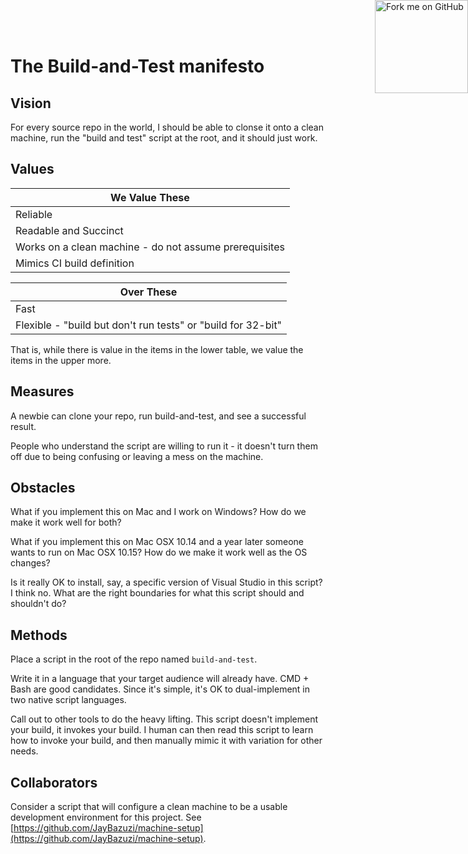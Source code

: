 # The Build-and-Test manifesto

<a href="https://github.com/JayBazuzi/build-and-test"><img loading="lazy" decoding="async" width="149" height="149" src="https://github.blog/wp-content/uploads/2008/12/forkme_right_darkblue_121621.png" class="attachment-full size-full" alt="Fork me on GitHub" style="position: absolute; top: 0; right: 0; border: 0;"></a>


## Vision

For every source repo in the world, I should be able to clonse it onto a clean machine, run the "build and test" script at the root, and it should just work.

## Values

 | We Value These                                               |
 |--------------------------------------------------------------|
 | Reliable                                                     |
 | Readable and Succinct                                        |
 | Works on a clean machine - do not assume prerequisites       |
 | Mimics CI build definition                                   |

 | Over These                                                   |
 |--------------------------------------------------------------|
 | Fast                                                         |
 | Flexible - "build but don't run tests" or "build for 32-bit" |

That is, while there is value in the items in the lower table, we value the items in the upper more.

## Measures
A newbie can clone your repo, run build-and-test, and see a successful result.

People who understand the script are willing to run it - it doesn't turn them off due to being confusing or leaving a mess on the machine.

## Obstacles
What if you implement this on Mac and I work on Windows? How do we make it work well for both?

What if you implement this on Mac OSX 10.14 and a year later someone wants to run on Mac OSX 10.15? How do we make it work well as the OS changes?

Is it really OK to install, say, a specific version of Visual Studio in this script? I think no. What are the right boundaries for what this script should and shouldn't do?

## Methods
Place a script in the root of the repo named `build-and-test`.

Write it in a language that your target audience will already have. CMD + Bash are good candidates. Since it's simple, it's OK to dual-implement in two native script languages.

Call out to other tools to do the heavy lifting. This script doesn't implement your build, it invokes your build. I human can then read this script to learn how to invoke your build, and then manually mimic it with variation for other needs.

## Collaborators
Consider a script that will configure a clean machine to be a usable development environment for this project. See [https://github.com/JayBazuzi/machine-setup](https://github.com/JayBazuzi/machine-setup).

